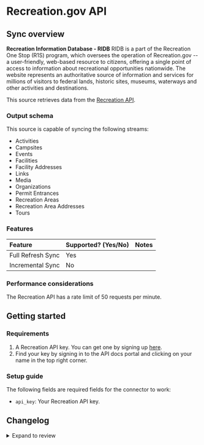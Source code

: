 # Recreation.gov API

## Sync overview

**Recreation Information Database - RIDB**
RIDB is a part of the Recreation One Stop (R1S) program,
which oversees the operation of Recreation.gov -- a user-friendly, web-based
resource to citizens, offering a single point of access to information about
recreational opportunities nationwide. The website represents an authoritative
source of information and services for millions of visitors to federal lands,
historic sites, museums, waterways and other activities and destinations.

This source retrieves data from the [Recreation API](https://ridb.recreation.gov/landing).

### Output schema

This source is capable of syncing the following streams:

- Activities
- Campsites
- Events
- Facilities
- Facility Addresses
- Links
- Media
- Organizations
- Permit Entrances
- Recreation Areas
- Recreation Area Addresses
- Tours

### Features

| Feature           | Supported? \(Yes/No\) | Notes |
| :---------------- | :-------------------- | :---- |
| Full Refresh Sync | Yes                   |       |
| Incremental Sync  | No                    |       |

### Performance considerations

The Recreation API has a rate limit of 50 requests per minute.

## Getting started

### Requirements

1. A Recreation API key. You can get one by signing up [here](https://www.recreation.gov/).
2. Find your key by signing in to the API docs portal and clicking on your name in the top right corner.

### Setup guide

The following fields are required fields for the connector to work:

- `api_key`: Your Recreation API key.

## Changelog

<details>
  <summary>Expand to review</summary>

| Version | Date       | Pull Request                                             | Subject                                                                         |
| :------ | :--------- | :------------------------------------------------------- | :------------------------------------------------------------------------------ |
| 0.2.26 | 2025-09-17 | [61060](https://github.com/airbytehq/airbyte/pull/61060) | Update dependencies |
| 0.2.25 | 2025-05-24 | [60487](https://github.com/airbytehq/airbyte/pull/60487) | Update dependencies |
| 0.2.24 | 2025-05-10 | [60099](https://github.com/airbytehq/airbyte/pull/60099) | Update dependencies |
| 0.2.23 | 2025-05-03 | [59455](https://github.com/airbytehq/airbyte/pull/59455) | Update dependencies |
| 0.2.22 | 2025-04-27 | [59079](https://github.com/airbytehq/airbyte/pull/59079) | Update dependencies |
| 0.2.21 | 2025-04-19 | [58459](https://github.com/airbytehq/airbyte/pull/58459) | Update dependencies |
| 0.2.20 | 2025-04-12 | [57881](https://github.com/airbytehq/airbyte/pull/57881) | Update dependencies |
| 0.2.19 | 2025-04-05 | [57328](https://github.com/airbytehq/airbyte/pull/57328) | Update dependencies |
| 0.2.18 | 2025-03-29 | [56801](https://github.com/airbytehq/airbyte/pull/56801) | Update dependencies |
| 0.2.17 | 2025-03-22 | [56239](https://github.com/airbytehq/airbyte/pull/56239) | Update dependencies |
| 0.2.16 | 2025-03-08 | [55567](https://github.com/airbytehq/airbyte/pull/55567) | Update dependencies |
| 0.2.15 | 2025-03-01 | [55022](https://github.com/airbytehq/airbyte/pull/55022) | Update dependencies |
| 0.2.14 | 2025-02-23 | [54605](https://github.com/airbytehq/airbyte/pull/54605) | Update dependencies |
| 0.2.13 | 2025-02-15 | [54016](https://github.com/airbytehq/airbyte/pull/54016) | Update dependencies |
| 0.2.12 | 2025-02-08 | [53445](https://github.com/airbytehq/airbyte/pull/53445) | Update dependencies |
| 0.2.11 | 2025-02-01 | [52976](https://github.com/airbytehq/airbyte/pull/52976) | Update dependencies |
| 0.2.10 | 2025-01-25 | [52472](https://github.com/airbytehq/airbyte/pull/52472) | Update dependencies |
| 0.2.9 | 2025-01-18 | [51903](https://github.com/airbytehq/airbyte/pull/51903) | Update dependencies |
| 0.2.8 | 2025-01-11 | [51359](https://github.com/airbytehq/airbyte/pull/51359) | Update dependencies |
| 0.2.7 | 2024-12-28 | [50742](https://github.com/airbytehq/airbyte/pull/50742) | Update dependencies |
| 0.2.6 | 2024-12-21 | [50269](https://github.com/airbytehq/airbyte/pull/50269) | Update dependencies |
| 0.2.5 | 2024-12-14 | [49657](https://github.com/airbytehq/airbyte/pull/49657) | Update dependencies |
| 0.2.4 | 2024-12-12 | [48286](https://github.com/airbytehq/airbyte/pull/48286) | Update dependencies |
| 0.2.3 | 2024-10-29 | [47881](https://github.com/airbytehq/airbyte/pull/47881) | Update dependencies |
| 0.2.2 | 2024-10-28 | [47524](https://github.com/airbytehq/airbyte/pull/47524) | Update dependencies |
| 0.2.1 | 2024-08-16 | [44196](https://github.com/airbytehq/airbyte/pull/44196) | Bump source-declarative-manifest version |
| 0.2.0 | 2024-08-14 | [44080](https://github.com/airbytehq/airbyte/pull/44080) | Refactor connector to manifest-only format |
| 0.1.15 | 2024-08-10 | [43621](https://github.com/airbytehq/airbyte/pull/43621) | Update dependencies |
| 0.1.14 | 2024-08-03 | [43109](https://github.com/airbytehq/airbyte/pull/43109) | Update dependencies |
| 0.1.13 | 2024-07-27 | [42709](https://github.com/airbytehq/airbyte/pull/42709) | Update dependencies |
| 0.1.12 | 2024-07-20 | [42250](https://github.com/airbytehq/airbyte/pull/42250) | Update dependencies |
| 0.1.11 | 2024-07-13 | [41782](https://github.com/airbytehq/airbyte/pull/41782) | Update dependencies |
| 0.1.10 | 2024-07-10 | [41533](https://github.com/airbytehq/airbyte/pull/41533) | Update dependencies |
| 0.1.9 | 2024-07-09 | [41276](https://github.com/airbytehq/airbyte/pull/41276) | Update dependencies |
| 0.1.8 | 2024-07-06 | [40899](https://github.com/airbytehq/airbyte/pull/40899) | Update dependencies |
| 0.1.7 | 2024-06-25 | [40465](https://github.com/airbytehq/airbyte/pull/40465) | Update dependencies |
| 0.1.6 | 2024-06-22 | [40143](https://github.com/airbytehq/airbyte/pull/40143) | Update dependencies |
| 0.1.5 | 2024-05-31 | [38733](https://github.com/airbytehq/airbyte/pull/38733) | Make compatible with builder |
| 0.1.4 | 2024-06-04 | [38950](https://github.com/airbytehq/airbyte/pull/38950) | [autopull] Upgrade base image to v1.2.1 |
| 0.1.3 | 2024-04-19 | [37244](https://github.com/airbytehq/airbyte/pull/37244) | Upgrade to CDK 0.80.0 and manage dependencies with Poetry. |
| 0.1.2 | 2024-04-15 | [37244](https://github.com/airbytehq/airbyte/pull/37244) | Base image migration: remove Dockerfile and use the python-connector-base image |
| 0.1.1 | 2024-04-12 | [37244](https://github.com/airbytehq/airbyte/pull/37244) | Schema descriptions |
| 0.1.0   | 2022-11-02 | TBA                                                      | First Commit                                                                    |

</details>
